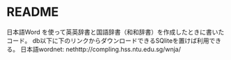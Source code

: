 # README

日本語Word を使って英英辞書と国語辞書（和和辞書）を作成したときに書いたコード。
db以下に下のリンクからダウンロードできるSQliteを置けば利用できる。
日本語wordnet: nethttp://compling.hss.ntu.edu.sg/wnja/
